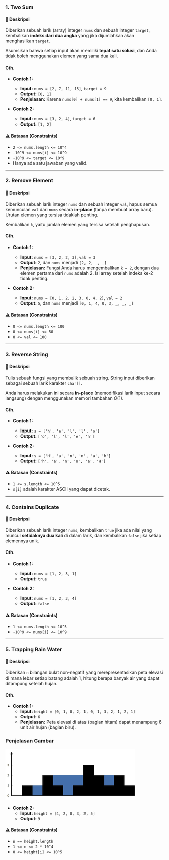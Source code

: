 ### 1. Two Sum

#### 📝 Deskripsi

Diberikan sebuah larik (array) integer `nums` dan sebuah integer `target`, kembalikan **indeks dari dua angka** yang jika dijumlahkan akan menghasilkan `target`.

Asumsikan bahwa setiap input akan memiliki **tepat satu solusi**, dan Anda tidak boleh menggunakan elemen yang sama dua kali.

#### Cth.

- **Contoh 1:**

  - **Input:** `nums = [2, 7, 11, 15]`, `target = 9`
  - **Output:** `[0, 1]`
  - **Penjelasan:** Karena `nums[0] + nums[1] == 9`, kita kembalikan `[0, 1]`.

- **Contoh 2:**
  - **Input:** `nums = [3, 2, 4]`, `target = 6`
  - **Output:** `[1, 2]`

#### ⚠️ Batasan (Constraints)

- `2 <= nums.length <= 10^4`
- `-10^9 <= nums[i] <= 10^9`
- `-10^9 <= target <= 10^9`
- Hanya ada satu jawaban yang valid.

---

### 2. Remove Element

#### 📝 Deskripsi

Diberikan sebuah larik integer `nums` dan sebuah integer `val`, hapus semua kemunculan `val` dari `nums` secara **in-place** (tanpa membuat array baru). Urutan elemen yang tersisa tidaklah penting.

Kembalikan `k`, yaitu jumlah elemen yang tersisa setelah penghapusan.

#### Cth.

- **Contoh 1:**

  - **Input:** `nums = [3, 2, 2, 3]`, `val = 3`
  - **Output:** `2`, dan `nums` menjadi `[2, 2, _, _]`
  - **Penjelasan:** Fungsi Anda harus mengembalikan `k = 2`, dengan dua elemen pertama dari `nums` adalah 2. Isi array setelah indeks ke-2 tidak penting.

- **Contoh 2:**
  - **Input:** `nums = [0, 1, 2, 2, 3, 0, 4, 2]`, `val = 2`
  - **Output:** `5`, dan `nums` menjadi `[0, 1, 4, 0, 3, _, _, _]`

#### ⚠️ Batasan (Constraints)

- `0 <= nums.length <= 100`
- `0 <= nums[i] <= 50`
- `0 <= val <= 100`

---

### 3. Reverse String

#### 📝 Deskripsi

Tulis sebuah fungsi yang membalik sebuah string. String input diberikan sebagai sebuah larik karakter `char[]`.

Anda harus melakukan ini secara **in-place** (memodifikasi larik input secara langsung) dengan menggunakan memori tambahan $O(1)$.

#### Cth.

- **Contoh 1:**

  - **Input:** `s = ['h', 'e', 'l', 'l', 'o']`
  - **Output:** `['o', 'l', 'l', 'e', 'h']`

- **Contoh 2:**
  - **Input:** `s = ['H', 'a', 'n', 'n', 'a', 'h']`
  - **Output:** `['h', 'a', 'n', 'n', 'a', 'H']`

#### ⚠️ Batasan (Constraints)

- `1 <= s.length <= 10^5`
- `s[i]` adalah karakter ASCII yang dapat dicetak.

---

### 4. Contains Duplicate

#### 📝 Deskripsi

Diberikan sebuah larik integer `nums`, kembalikan `true` jika ada nilai yang muncul **setidaknya dua kali** di dalam larik, dan kembalikan `false` jika setiap elemennya unik.

#### Cth.

- **Contoh 1:**

  - **Input:** `nums = [1, 2, 3, 1]`
  - **Output:** `true`

- **Contoh 2:**
  - **Input:** `nums = [1, 2, 3, 4]`
  - **Output:** `false`

#### ⚠️ Batasan (Constraints)

- `1 <= nums.length <= 10^5`
- `-10^9 <= nums[i] <= 10^9`

---

### 5. Trapping Rain Water

#### 📝 Deskripsi

Diberikan `n` bilangan bulat non-negatif yang merepresentasikan peta elevasi di mana lebar setiap batang adalah 1, hitung berapa banyak air yang dapat ditampung setelah hujan.

#### Cth.

- **Contoh 1:**
  - **Input:** `height = [0, 1, 0, 2, 1, 0, 1, 3, 2, 1, 2, 1]`
  - **Output:** `6`
  - **Penjelasan:** Peta elevasi di atas (bagian hitam) dapat menampung 6 unit air hujan (bagian biru).

### Penjelasan Gambar

![rainwatertrap](./rainwatertrap.png)

- **Contoh 2:**
  - **Input:** `height = [4, 2, 0, 3, 2, 5]`
  - **Output:** `9`

#### ⚠️ Batasan (Constraints)

- `n == height.length`
- `1 <= n <= 2 * 10^4`
- `0 <= height[i] <= 10^5`
